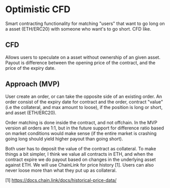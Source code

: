 # Optimistic CFD
Smart contracting functionality for matching "users" that want to go long on a asset (ETH/ERC20) with someone who want's to go short. CFD like.

## CFD 
Allows users to speculate on a asset without ownership of an given asset. Payout is difference between the opening price of the contract, and the price of the expiry date.

## Approach (MVP)
User create an order, or can take the opposite side of an existing order. 
An order consist of the expiry date for contract and the order, contract "value" (i.e the collateral, and max amount to loose), if the position is long or short, and asset (ETH/ERC20).

Order matching is done inside the contract, and not offchain. In the MVP version all orders are 1:1, but in the future support for difference ratio based on market conditions would make sense (if the entire market is crashing going long should yield higher payout than going short).

Both user has to deposit the value of the contract as collateral. To make things a bit simpler, I think we value all contracts in ETH, and when the contract expire we do payout based on changes in the underlying asset against ETH. We will use ChainLink for price history [1].
Users can also never loose more than what they put up as collateral.

[1] https://docs.chain.link/docs/historical-price-data/

